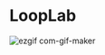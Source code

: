 # LoopLab

![ezgif com-gif-maker](https://user-images.githubusercontent.com/72794422/96599381-88213880-12f8-11eb-9a28-ee46454d1b70.gif)

